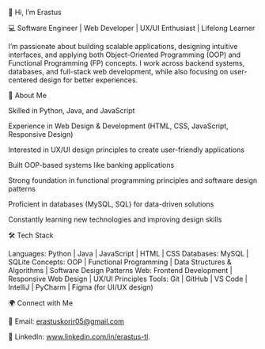 👋 Hi, I’m Erastus

💻 Software Engineer | Web Developer | UX/UI Enthusiast | Lifelong Learner

I’m passionate about building scalable applications, designing intuitive interfaces, and applying both Object-Oriented Programming (OOP) and Functional Programming (FP) concepts. I work across backend systems, databases, and full-stack web development, while also focusing on user-centered design for better experiences.

🚀 About Me

 Skilled in Python, Java, and JavaScript

Experience in Web Design & Development (HTML, CSS, JavaScript, Responsive Design)

Interested in UX/UI design principles to create user-friendly applications

 Built OOP-based systems like banking applications

Strong foundation in functional programming principles and software design patterns

Proficient in databases (MySQL, SQL) for data-driven solutions

Constantly learning new technologies and improving design skills

🛠️ Tech Stack

Languages: Python | Java | JavaScript | HTML | CSS
Databases: MySQL | SQLite
Concepts: OOP | Functional Programming | Data Structures & Algorithms | Software Design Patterns
Web: Frontend Development | Responsive Web Design | UX/UI Principles
Tools: Git | GitHub | VS Code | IntelliJ | PyCharm | Figma (for UI/UX design)

🌍 Connect with Me

📧 Email: erastuskorir05@gmail.com

💼 LinkedIn: www.linkedin.com/in/erastus-tl.

